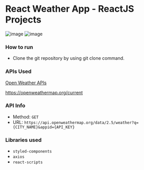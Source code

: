 # React Weather App - ReactJS Projects

![image](https://user-images.githubusercontent.com/60633026/204522226-3193bb0f-0c3b-48d1-9b42-290d27048fcf.png)
![image](https://user-images.githubusercontent.com/60633026/204522429-ac6b68dd-4bab-45ff-b6d2-b9558ca595a2.png)

### How to run
* Clone the git repository by using git clone command.

### APIs Used
[Open Weather APIs](https://openweathermap.org/)

https://openweathermap.org/current

### API Info
* Method: `GET`
* URL: `https://api.openweathermap.org/data/2.5/weather?q={CITY_NAME}&appid={API_KEY}`

### Libraries used
* `styled-components`
* `axios`
* `react-scripts`
